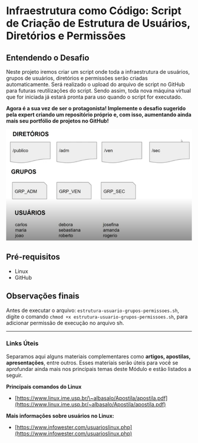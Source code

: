 # Infraestrutura como Código: Script de Criação de Estrutura de Usuários, Diretórios e Permissões

## **Entendendo o Desafio**

Neste projeto iremos criar um script onde toda a infraestrutura de usuários, grupos de usuários, diretórios e permissões serão criadas automaticamente. Será realizado o upload do arquivo de script no GitHub para futuras reutilizações do script. Sendo assim, toda nova máquina virtual que for iniciada já estará pronta para uso quando o script for executado.

**Agora é a sua vez de ser o protagonista! Implemente o desafio sugerido pela expert criando um repositório próprio e, com isso, aumentando ainda mais seu portfólio de projetos no GitHub!**

![IaC-01](images/IaC-01.png)

## **Pré-requisitos**

* Linux
* GitHub

## Observações finais

Antes de executar o arquivo: `estrutura-usuario-grupos-permissoes.sh`, digite o comando `chmod +x estrutura-usuario-grupos-permissoes.sh`, para adicionar permissão de execução no arquivo sh.

---

### **Links Úteis**

Separamos aqui alguns materiais complementares como **artigos, apostilas, apresentações**, entre outros. Esses materiais serão úteis para você se aprofundar ainda mais nos principais temas deste Módulo e estão listados a seguir.

**Principais comandos do Linux**

* [https://www.linux.ime.usp.br/\~albasalo/Apostila/apostila.pdf](https://www.linux.ime.usp.br/~albasalo/Apostila/apostila.pdf)

**Mais informações sobre usuários no Linux:**

* [https://www.infowester.com/usuarioslinux.php](https://www.infowester.com/usuarioslinux.php)
